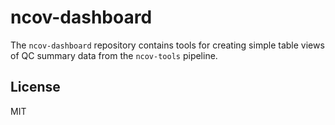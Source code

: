# ncov-dashboard

The `ncov-dashboard` repository contains tools for creating simple table views
of QC summary data from the `ncov-tools` pipeline.


## License
MIT

